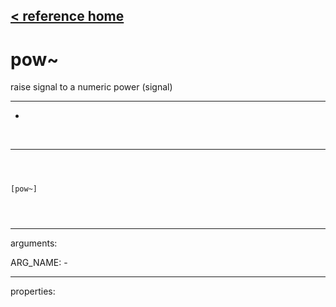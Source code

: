 [< reference home](index.html)
---

# pow~


raise signal to a numeric power (signal)

---

-
<br>


---


```



[pow~]


            
```

---
arguments:

ARG_NAME: -<br>

---
properties:


